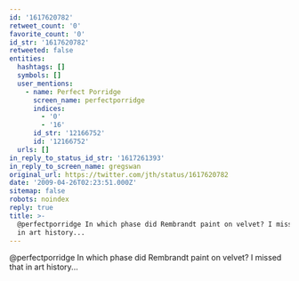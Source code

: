 ```yaml
---
id: '1617620782'
retweet_count: '0'
favorite_count: '0'
id_str: '1617620782'
retweeted: false
entities:
  hashtags: []
  symbols: []
  user_mentions:
    - name: Perfect Porridge
      screen_name: perfectporridge
      indices:
        - '0'
        - '16'
      id_str: '12166752'
      id: '12166752'
  urls: []
in_reply_to_status_id_str: '1617261393'
in_reply_to_screen_name: gregswan
original_url: https://twitter.com/jth/status/1617620782
date: '2009-04-26T02:23:51.000Z'
sitemap: false
robots: noindex
reply: true
title: >-
  @perfectporridge In which phase did Rembrandt paint on velvet? I missed that
  in art history...
---
```


@perfectporridge In which phase did Rembrandt paint on velvet? I missed that in art history...